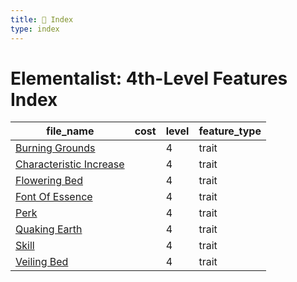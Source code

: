 ```yaml
---
title: 📑 Index
type: index
---
```


# Elementalist: 4th-Level Features Index

| file_name                                               | cost | level | feature_type |
| ------------------------------------------------------- | ---- | ----- | ------------ |
| [Burning Grounds](../Burning%20Grounds)                 |      | 4     | trait        |
| [Characteristic Increase](../Characteristic%20Increase) |      | 4     | trait        |
| [Flowering Bed](../Flowering%20Bed)                     |      | 4     | trait        |
| [Font Of Essence](../Font%20Of%20Essence)               |      | 4     | trait        |
| [Perk](../Perk)                                         |      | 4     | trait        |
| [Quaking Earth](../Quaking%20Earth)                     |      | 4     | trait        |
| [Skill](../Skill)                                       |      | 4     | trait        |
| [Veiling Bed](../Veiling%20Bed)                         |      | 4     | trait        |

